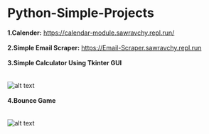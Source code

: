 # Python-Simple-Projects
<b>1.Calender:</b> https://calendar-module.sawravchy.repl.run/<br><br>
<b>2.Simple Email Scraper:</b> https://Email-Scraper.sawravchy.repl.run<br><br>
<b>3.Simple Calculator Using Tkinter GUI</b> <br><br><br>
![alt text](https://github.com/sawravchy/Python-Simple-Projects/blob/master/Images/Python%20Calculator.jpg)<br><br>
<b>4.Bounce Game</b> <br><br><br>
![alt text](https://github.com/sawravchy/Python-Simple-Projects/blob/master/Images/bounce.gif)<br><br>
